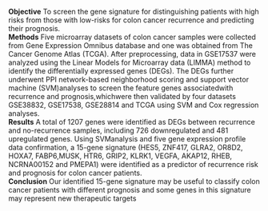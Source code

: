 **Objective** To screen the gene signature for distinguishing patients with high risks from those with low-risks for
colon cancer recurrence and predicting their prognosis.\
**Methods** Five microarray datasets of colon cancer samples were collected from Gene Expression Omnibus database
and one was obtained from The Cancer Genome Atlas (TCGA). After preprocessing, data in GSE17537 were
analyzed using the Linear Models for Microarray data (LIMMA) method to identify the differentially expressed
genes (DEGs). The DEGs further underwent PPI network-based neighborhood scoring and support vector machine
(SVM)analyses to screen the feature genes associatedwith recurrence and prognosis,whichwere then validated
by four datasets GSE38832, GSE17538, GSE28814 and TCGA using SVM and Cox regression analyses.\
**Results** A total of 1207 genes were identified as DEGs between recurrence and no-recurrence samples, including
726 downregulated and 481 upregulated genes. Using SVManalysis and five gene expression profile data confirmation,
a 15-gene signature (HES5, ZNF417, GLRA2, OR8D2, HOXA7, FABP6,MUSK, HTR6, GRIP2, KLRK1, VEGFA,
AKAP12, RHEB, NCRNA00152 and PMEPA1) were identified as a predictor of recurrence risk and prognosis for
colon cancer patients.\
**Conclusion** Our identified 15-gene signature may be useful to classify colon cancer patients with different prognosis
and some genes in this signature may represent new therapeutic targets
